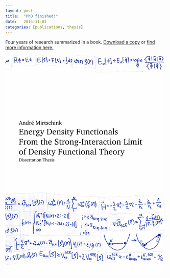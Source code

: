 ```yaml
---
layout: post
title:  "PhD finished!"
date:   2014-11-01
categories: [publications, thesis]
---
```

Four years of research summarized in a book. <a href="/downloads/Mir-thesis-14.pdf">Download a copy</a> or <a href="http://dx.doi.org/10.6084/m9.figshare.1254927">find more information here.</a>

<img class="my" src="/img/2014-11-01_cover.png" alt="cover thesis" >



